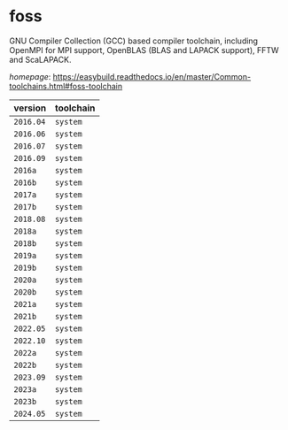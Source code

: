 # foss

GNU Compiler Collection (GCC) based compiler toolchain, including  OpenMPI for MPI support, OpenBLAS (BLAS and LAPACK support), FFTW and ScaLAPACK.

*homepage*: <https://easybuild.readthedocs.io/en/master/Common-toolchains.html#foss-toolchain>

version | toolchain
--------|----------
``2016.04`` | ``system``
``2016.06`` | ``system``
``2016.07`` | ``system``
``2016.09`` | ``system``
``2016a`` | ``system``
``2016b`` | ``system``
``2017a`` | ``system``
``2017b`` | ``system``
``2018.08`` | ``system``
``2018a`` | ``system``
``2018b`` | ``system``
``2019a`` | ``system``
``2019b`` | ``system``
``2020a`` | ``system``
``2020b`` | ``system``
``2021a`` | ``system``
``2021b`` | ``system``
``2022.05`` | ``system``
``2022.10`` | ``system``
``2022a`` | ``system``
``2022b`` | ``system``
``2023.09`` | ``system``
``2023a`` | ``system``
``2023b`` | ``system``
``2024.05`` | ``system``
